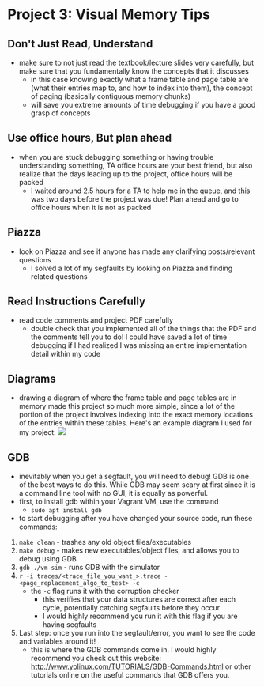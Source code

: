 # Project 3: Visual Memory Tips
## Don't Just Read, Understand
- make sure to not just read the textbook/lecture slides very carefully, but make sure that you fundamentally know the concepts that it discusses
    - in this case knowing exactly what a frame table and page table are (what their entries map to, and how to index into them), the concept of paging (basically contiguous memory chunks)
    - will save you extreme amounts of time debugging if you have a good grasp of concepts

## Use office hours, But plan ahead
- when you are stuck debugging something or having trouble understanding something, TA office hours are your best friend, but also realize that the days leading up to the project, office hours will be packed
    - I waited around 2.5 hours for a TA to help me in the queue, and this was two days before the project was due! Plan ahead and go to office hours when it is not as packed
## Piazza
- look on Piazza and see if anyone has made any clarifying posts/relevant questions
    - I solved a lot of my segfaults by looking on Piazza and finding related questions
## Read Instructions Carefully
- read code comments and project PDF carefully
    - double check that you implemented all of the things that the PDF and the comments tell you to do! I could have saved a lot of time debugging if I had realized I was missing an entire implementation detail within my code
## Diagrams
- drawing a diagram of where the frame table and page tables are in memory made this project so much more simple, since a lot of the portion of the project involves indexing into the exact memory locations of the entries within these tables. Here's an example diagram I used for my project:
![](./images/projects/0.jpg)
## GDB
- inevitably when you get a segfault, you will need to debug! GDB is one of the best ways to do this. While GDB may seem scary at first since it is a command line tool with no GUI, it is equally as powerful.
- first, to install gdb within your Vagrant VM, use the command
    - `sudo apt install gdb`
- to start debugging after you have changed your source code, run these commands:
1. `make clean` - trashes any old object files/executables
2. `make debug` - makes new executables/object files, and allows you to debug using GDB
3. `gdb ./vm-sim` - runs GDB with the simulator
4. `r -i traces/<trace_file_you_want_>.trace -<page_replacement_algo_to_test> -c`
    - the `-c` flag runs it with the corruption checker
        - this verifies that your data structures are correct after each cycle, potentially catching segfaults before they occur
        - I would highly recommend you run it with this flag if you are having segfaults
5. Last step: once you run into the segfault/error, you want to see the code and variables around it!
    - this is where the GDB commands come in. I would highly recommend you check out this website: http://www.yolinux.com/TUTORIALS/GDB-Commands.html or other tutorials online on the useful commands that GDB offers you.